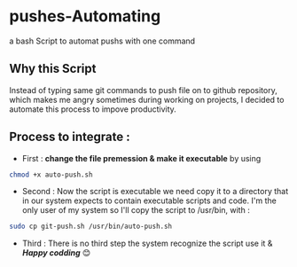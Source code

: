 # pushes-Automating 
a bash Script to automat pushs with one command

## Why this Script

Instead of typing same git commands to push file on to github repository, which makes me angry sometimes during working on projects, I decided to automate this process to impove productivity.

## Process to integrate :

* First : **change the file premession & make it executable** by using 
```sh
chmod +x auto-push.sh
```
* Second :  Now the script is executable we need copy it to a directory that in our system expects to contain executable scripts and code. I'm the only user of my system so I'll copy the script to /usr/bin, with : 
```sh
sudo cp git-push.sh /usr/bin/auto-push.sh
```

* Third : There is no third step the system recognize the script use it & ***Happy codding*** 😊 




